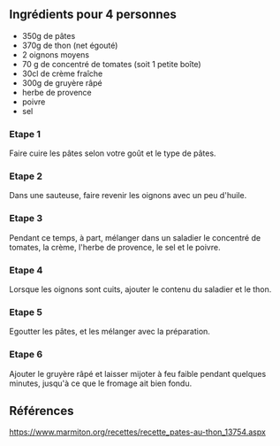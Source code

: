 ## Ingrédients pour 4 personnes

- 350g de pâtes
- 370g de thon (net égouté)
- 2 oignons moyens
- 70 g de concentré de tomates (soit 1 petite boîte)
- 30cl de crème fraîche
- 300g de gruyère râpé
- herbe de provence
- poivre
- sel

### Etape 1

Faire cuire les pâtes selon votre goût et le type de pâtes.

### Etape 2

Dans une sauteuse, faire revenir les oignons avec un peu d'huile.

### Etape 3

Pendant ce temps, à part, mélanger dans un saladier le concentré de tomates, la crème, l'herbe de provence, le sel et le poivre.

### Etape 4

Lorsque les oignons sont cuits, ajouter le contenu du saladier et le thon.

### Etape 5

Egoutter les pâtes, et les mélanger avec la préparation.

### Etape 6

Ajouter le gruyère râpé et laisser mijoter à feu faible pendant quelques minutes, jusqu'à ce que le fromage ait bien fondu.

## Références

https://www.marmiton.org/recettes/recette_pates-au-thon_13754.aspx
